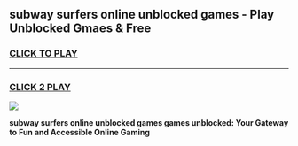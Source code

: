 
## subway surfers online unblocked games - Play Unblocked Gmaes & Free
<h3>
<a href="https://news.freeplayer.one?title=subway_surfers_online_unblocked_games&ref=16F">CLICK TO PLAY</a></h3>
<hr>

<h3>
<a href="https://news.freeplayer.one?title=subway_surfers_online_unblocked_games&ref=16F">CLICK 2 PLAY</a>
  
</h3>

<a href="https://news.freeplayer.one?title=subway_surfers_online_unblocked_games&ref=16F/"><img src="https://clearcache.store/games.png"></a>


**subway surfers online unblocked games games unblocked: Your Gateway to Fun and Accessible Online Gaming**
